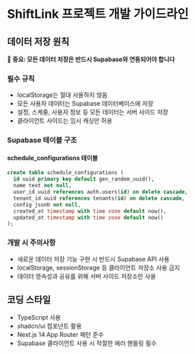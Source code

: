 # ShiftLink 프로젝트 개발 가이드라인

## 데이터 저장 원칙

**🚨 중요: 모든 데이터 저장은 반드시 Supabase와 연동되어야 합니다**

### 필수 규칙
- localStorage는 절대 사용하지 않음
- 모든 사용자 데이터는 Supabase 데이터베이스에 저장
- 설정, 스케줄, 사용자 정보 등 모든 데이터는 서버 사이드 저장
- 클라이언트 사이드는 임시 캐싱만 허용

### Supabase 테이블 구조

#### schedule_configurations 테이블
```sql
create table schedule_configurations (
  id uuid primary key default gen_random_uuid(),
  name text not null,
  user_id uuid references auth.users(id) on delete cascade,
  tenant_id uuid references tenants(id) on delete cascade,
  config jsonb not null,
  created_at timestamp with time zone default now(),
  updated_at timestamp with time zone default now()
);
```

### 개발 시 주의사항
- 새로운 데이터 저장 기능 구현 시 반드시 Supabase API 사용
- localStorage, sessionStorage 등 클라이언트 저장소 사용 금지
- 데이터 영속성과 공유를 위해 서버 사이드 저장소만 사용

## 코딩 스타일
- TypeScript 사용
- shadcn/ui 컴포넌트 활용
- Next.js 14 App Router 패턴 준수
- Supabase 클라이언트 사용 시 적절한 에러 핸들링 필수